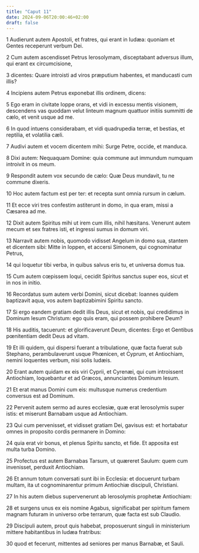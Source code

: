 ```yaml
---
title: "Caput 11"
date: 2024-09-06T20:00:46+02:00
draft: false
---
```



1 Audierunt autem Apostoli, et fratres, qui erant in Iudæa: quoniam et Gentes receperunt verbum Dei.

2 Cum autem ascendisset Petrus Ierosolymam, disceptabant adversus illum, qui erant ex circumcisione,

3 dicentes: Quare introisti ad viros præputium habentes, et manducasti cum illis?

4 Incipiens autem Petrus exponebat illis ordinem, dicens:

5 Ego eram in civitate Ioppe orans, et vidi in excessu mentis visionem, descendens vas quoddam velut linteum magnum quattuor initiis summitti de cælo, et venit usque ad me.

6 In quod intuens considerabam, et vidi quadrupedia terræ, et bestias, et reptilia, et volatilia cæli.

7 Audivi autem et vocem dicentem mihi: Surge Petre, occide, et manduca.

8 Dixi autem: Nequaquam Domine: quia commune aut immundum numquam introivit in os meum.

9 Respondit autem vox secundo de cælo: Quæ Deus mundavit, tu ne commune dixeris.

10 Hoc autem factum est per ter: et recepta sunt omnia rursum in cælum.

11 Et ecce viri tres confestim astiterunt in domo, in qua eram, missi a Cæsarea ad me.

12 Dixit autem Spiritus mihi ut irem cum illis, nihil hæsitans. Venerunt autem mecum et sex fratres isti, et ingressi sumus in domum viri.

13 Narravit autem nobis, quomodo vidisset Angelum in domo sua, stantem et dicentem sibi: Mitte in Ioppen, et accersi Simonem, qui cognominatur Petrus,

14 qui loquetur tibi verba, in quibus salvus eris tu, et universa domus tua.

15 Cum autem cœpissem loqui, cecidit Spiritus sanctus super eos, sicut et in nos in initio.

16 Recordatus sum autem verbi Domini, sicut dicebat: Ioannes quidem baptizavit aqua, vos autem baptizabimini Spiritu sancto.

17 Si ergo eandem gratiam dedit illis Deus, sicut et nobis, qui credidimus in Dominum Iesum Christum: ego quis eram, qui possem prohibere Deum?

18 His auditis, tacuerunt: et glorificaverunt Deum, dicentes: Ergo et Gentibus pœnitentiam dedit Deus ad vitam.

19 Et illi quidem, qui dispersi fuerant a tribulatione, quæ facta fuerat sub Stephano, perambulaverunt usque Phœnicen, et Cyprum, et Antiochiam, nemini loquentes verbum, nisi solis Iudæis.

20 Erant autem quidam ex eis viri Cyprii, et Cyrenæi, qui cum introissent Antiochiam, loquebantur et ad Græcos, annunciantes Dominum Iesum.

21 Et erat manus Domini cum eis: multusque numerus credentium conversus est ad Dominum.

22 Pervenit autem sermo ad aures ecclesiæ, quæ erat Ierosolymis super istis: et miserunt Barnabam usque ad Antiochiam.

23 Qui cum pervenisset, et vidisset gratiam Dei, gavisus est: et hortabatur omnes in proposito cordis permanere in Domino:

24 quia erat vir bonus, et plenus Spiritu sancto, et fide. Et apposita est multa turba Domino.

25 Profectus est autem Barnabas Tarsum, ut quæreret Saulum: quem cum invenisset, perduxit Antiochiam.

26 Et annum totum conversati sunt ibi in Ecclesia: et docuerunt turbam multam, ita ut cognominarentur primum Antiochiæ discipuli, Christiani.

27 In his autem diebus supervenerunt ab Ierosolymis prophetæ Antiochiam:

28 et surgens unus ex eis nomine Agabus, significabat per spiritum famem magnam futuram in universo orbe terrarum, quæ facta est sub Claudio.

29 Discipuli autem, prout quis habebat, proposuerunt singuli in ministerium mittere habitantibus in Iudæa fratribus:

30 quod et fecerunt, mittentes ad seniores per manus Barnabæ, et Sauli.

